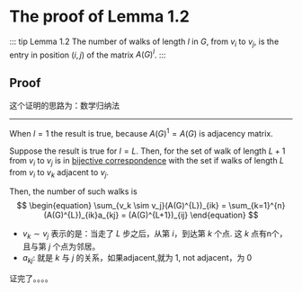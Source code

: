 # The proof of Lemma 1.2

::: tip Lemma 1.2 
The number of walks of length $l$ in $G$, from $v_i$ to $v_j$, is the entry in position $(i,j)$ of the matrix $A(G)^{l}$.
:::

## Proof
这个证明的思路为：数学归纳法

---
When $l = 1$ the result is true, because $A(G)^{1} = A(G)$ is adjacency matrix.

Suppose the result is true for $l = L$. Then, for the set of walk of length $L+1$ from $v_i$ to $v_j$ is in [bijective correspondence](https://en.wikipedia.org/wiki/Bijection) with the set if walks of length $L$ from $v_i$ to $v_k$ adjacent to $v_j$.

Then, the number of such walks is 
$$
\begin{equation}
    \sum_{v_k \sim v_j}(A(G)^{L})_{ik} = \sum_{k=1}^{n}(A(G)^{L})_{ik}a_{kj} = (A(G)^{L+1})_{ij}
\end{equation}
$$

- $v_k \sim v_j$ 表示的是：当走了 $L$ 步之后，从第 $i$，到达第 $k$ 个点. 这 $k$ 点有n个，且与第 $j$ 个点为邻居。
- $a_{kj}$: 就是 $k$ 与 $j$ 的关系，如果adjacent,就为 1, not adjacent，为 0

证完了。。。。
